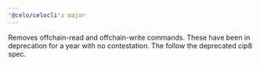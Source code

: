 ```yaml
---
'@celo/celocli': major
---
```


Removes offchain-read and offchain-write commands. These have been in deprecation for a year with no contestation. The follow the deprecated cip8 spec.
